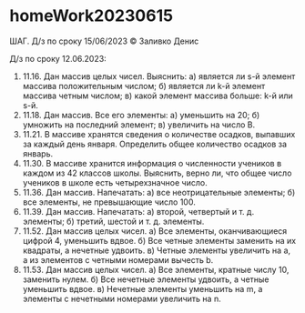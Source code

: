 # homeWork20230615
ШАГ. Д/з по сроку 15/06/2023 © Заливко Денис

Д/з по сроку 12.06.2023:

1) 11.16. Дан массив целых чисел. Выяснить:
    а) является ли s-й элемент массива положительным числом;
    б) является ли k-й элемент массива четным числом;
    в) какой элемент массива больше: k-й или s-й.
2) 11.18. Дан массив. Все его элементы:
    а) уменьшить на 20;
    б) умножить на последний элемент;
    в) увеличить на число В.
3) 11.21. В массиве хранятся сведения о количестве осадков, выпавших за каждый день января. 
    Определить общее количество осадков за январь.
4) 11.30. В массиве хранится информация о численности учеников в каждом из 42 классов школы. 
    Выяснить, верно ли, что общее число учеников в школе есть четырехзначное число.
5) 11.36. Дан массив. Напечатать:
    а) все неотрицательные элементы;
    б) все элементы, не превышающие число 100.
6) 11.39. Дан массив. Напечатать:
    а) второй, четвертый и т. д. элементы;
    б) третий, шестой и т. д. элементы.
7) 11.52. Дан массив целых чисел.
    а) Все элементы, оканчивающиеся цифрой 4, уменьшить вдвое.
    б) Все четные элементы заменить на их квадраты, а нечетные удвоить.
    в) Четные элементы увеличить на a, а из элементов с четными номерами вычесть b.
8) 11.53. Дан массив целых чисел.
    а) Все элементы, кратные числу 10, заменить нулем.
    б) Все нечетные элементы удвоить, а четные уменьшить вдвое.
    в) Нечетные элементы уменьшить на m, а элементы с нечетными номерами увеличить на n.
